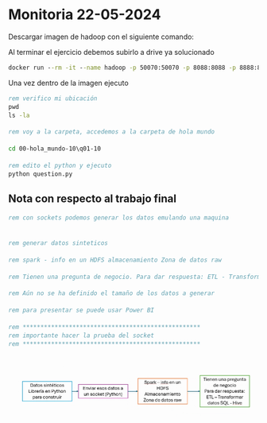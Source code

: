 # Monitoria 22-05-2024

Descargar imagen de hadoop con el siguiente comando:

Al terminar el ejercicio debemos subirlo a drive ya solucionado

```cmd
docker run --rm -it --name hadoop -p 50070:50070 -p 8088:8088 -p 8888:8888 -v "%cd%":/workspace jdvelasq/hadoop:2.10.1
```
Una vez dentro de la imagen ejecuto 

```cmd
rem verifico mi ubicación
pwd
ls -la

rem voy a la carpeta, accedemos a la carpeta de hola mundo

cd 00-hola_mundo-10\q01-10

rem edito el python y ejecuto
python question.py

```
## Nota con respecto al trabajo final

```cmd
rem con sockets podemos generar los datos emulando una maquina


rem generar datos sinteticos

rem spark - info en un HDFS almacenamiento Zona de datos raw

rem Tienen una pregunta de negocio. Para dar respuesta: ETL - Transformar datos SQL - Hive, (flujo imagen 1)

rem Aún no se ha definido el tamaño de los datos a generar

rem para presentar se puede usar Power BI

rem **************************************************
rem importante hacer la prueba del socket
rem **************************************************



```

![imagen 1](/imgs/img1.png)



